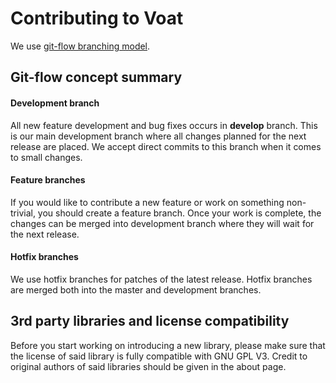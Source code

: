 # Contributing to Voat

We use [git-flow branching model](http://nvie.com/posts/a-successful-git-branching-model/). 

## Git-flow concept summary

#### Development branch
All new feature development and bug fixes occurs in **develop** branch. This is our main development branch where all changes planned for the next release are placed. We accept direct commits to this branch when it comes to small changes.

#### Feature branches
If you would like to contribute a new feature or work on something non-trivial, you should create a feature branch. Once your work is complete, the changes can be merged into development branch where they will wait for the next release.

#### Hotfix branches
We use hotfix branches for patches of the latest release. Hotfix branches are merged both into the master and development branches.

## 3rd party libraries and license compatibility
Before you start working on introducing a new library, please make sure that the license of said library is fully compatible with GNU GPL V3. Credit to original authors of said libraries should be given in the about page.
